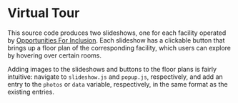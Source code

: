 # Virtual Tour
This source code produces two slideshows, one for each facility operated by [Opportunities For Inclusion](https://www.oppsforinclusion.org/). Each slideshow has a clickable button that brings up a floor plan of the corresponding facility, which users can explore by hovering over certain rooms.

Adding images to the slideshows and buttons to the floor plans is fairly intuitive: navigate to `slideshow.js` and `popup.js`, respectively, and add an entry to the `photos` or `data` variable, respectively, in the same format as the existing entries.